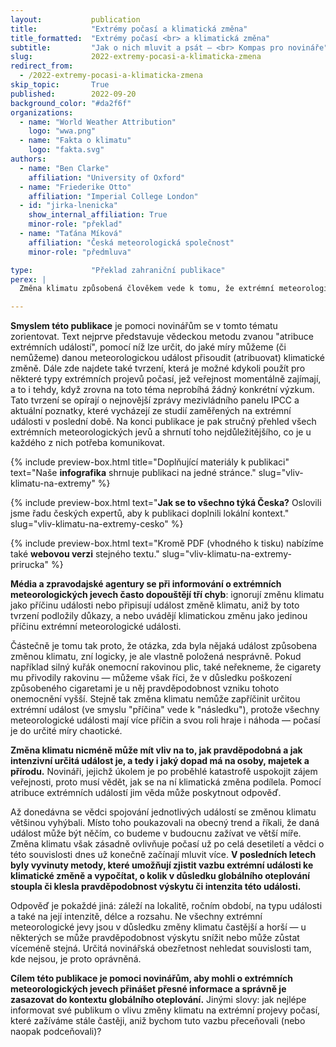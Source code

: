 ```yaml
---
layout:           publication
title:            "Extrémy počasí a klimatická změna"
title_formatted:  "Extrémy počasí <br> a klimatická změna"
subtitle:         "Jak o nich mluvit a psát — <br> Kompas pro novináře"
slug:             2022-extremy-pocasi-a-klimaticka-zmena
redirect_from:
  - /2022-extremy-pocasi-a-klimaticka-zmena
skip_topic:       True
published:        2022-09-20
background_color: "#da2f6f"
organizations:
  - name: "World Weather Attribution"
    logo: "wwa.png"
  - name: "Fakta o klimatu"
    logo: "fakta.svg"
authors:
  - name: "Ben Clarke"
    affiliation: "University of Oxford"
  - name: "Friederike Otto"
    affiliation: "Imperial College London"
  - id: "jirka-lnenicka"
    show_internal_affiliation: True
    minor-role: "překlad"
  - name: "Taťána Míková"
    affiliation: "Česká meteorologická společnost"
    minor-role: "předmluva"

type:             "Překlad zahraniční publikace"
perex: |
  Změna klimatu způsobená člověkem vede k tomu, že extrémní meteorologické události jako vlny veder, silné přívalové deště, bouře či období sucha jsou v mnoha oblastech světa stále častější a intenzivnější. To ovšem neznamená, že pravděpodobnost výskytu stoupá u všech extrémních událostí — a navíc se v některých částech světa změny projevují více, jinde méně. V každém případě mají tyto události často významné dopady na společnost: ztráta úrody či zemědělské půdy, zničení majetku, vážné narušení ekonomiky, ztráty na životech apod. Když k něčemu takovému dojde, veřejnost se zpravidla začne ptát po příčinách. A stále častěji se objevuje otázka: "Byla tato událost způsobena změnou klimatu?".

---
```


**Smyslem této publikace** je pomoci novinářům se v tomto tématu zorientovat. Text nejprve představuje vědeckou metodu zvanou "atribuce extrémních událostí", pomocí níž lze určit, do jaké míry můžeme (či nemůžeme) danou meteorologickou událost přisoudit (atribuovat) klimatické změně. Dále zde najdete také tvrzení, která je možné kdykoli použít pro některé typy extrémních projevů počasí, jež veřejnost momentálně zajímají, a to i tehdy, když zrovna na toto téma neprobíhá žádný konkrétní výzkum. Tato tvrzení se opírají o nejnovější zprávy mezivládního panelu IPCC a aktuální poznatky, které vycházejí ze studií zaměřených na extrémní události v poslední době. Na konci publikace je pak stručný přehled všech extrémních meteorologických jevů a shrnutí toho nejdůležitějšího, co je u každého z nich potřeba komunikovat.

{% include preview-box.html
    title="Doplňující materiály k publikaci"
    text="Naše **infografika** shrnuje publikaci na jedné stránce."
    slug="vliv-klimatu-na-extremy"
%}

{% include preview-box.html
    text="**Jak se to všechno týká Česka?** Oslovili jsme řadu českých expertů, aby k publikaci doplnili lokální kontext."
    slug="vliv-klimatu-na-extremy-cesko"
%}

{% include preview-box.html
    text="Kromě PDF (vhodného k tisku) nabízíme také **webovou verzi** stejného textu."
    slug="vliv-klimatu-na-extremy-prirucka"
%}

**Média a zpravodajské agentury se při informování o extrémních meteorologických jevech často dopouštějí tří chyb**: ignorují změnu klimatu jako příčinu události nebo připisují událost změně klimatu, aniž by toto tvrzení podložily důkazy, a nebo uvádějí klimatickou změnu jako jedinou příčinu extrémní meteorologické události.

Částečně je tomu tak proto, že otázka, zda byla nějaká událost způsobena změnou klimatu, zní logicky, je ale vlastně položená nesprávně. Pokud například silný kuřák onemocní rakovinou plic, také neřekneme, že cigarety mu přivodily rakovinu — můžeme však říci, že v důsledku poškození způsobeného cigaretami je u něj pravděpodobnost vzniku tohoto onemocnění vyšší. Stejně tak změna klimatu nemůže zapříčinit určitou extrémní událost (ve smyslu "příčina" vede k "následku"), protože všechny meteorologické události mají více příčin a svou roli hraje i náhoda — počasí je do určité míry chaotické.

**Změna klimatu nicméně může mít vliv na to, jak pravděpodobná a jak intenzivní určitá událost je, a tedy i jaký dopad má na osoby, majetek a přírodu.** Novináři, jejichž úkolem je po proběhlé katastrofě uspokojit zájem veřejnosti, proto musí vědět, jak se na ní klimatická změna podílela. Pomocí atribuce extrémních událostí jim věda může poskytnout odpověď.

Až donedávna se vědci spojování jednotlivých událostí se změnou klimatu většinou vyhýbali. Místo toho poukazovali na obecný trend a říkali, že daná událost může být něčím, co budeme v budoucnu zažívat ve větší míře. Změna klimatu však zásadně ovlivňuje počasí už po celá desetiletí a vědci o této souvislosti dnes už konečně začínají mluvit více. **V posledních letech byly vyvinuty metody, které umožňují zjistit vazbu extrémní události ke klimatické změně a vypočítat, o kolik v důsledku globálního oteplování stoupla či klesla pravděpodobnost výskytu či intenzita této události.**

Odpověď je pokaždé jiná: záleží na lokalitě, ročním období, na typu události a také na její intenzitě, délce a rozsahu. Ne všechny extrémní meteorologické jevy jsou v důsledku změny klimatu častější a horší — u některých se může pravděpodobnost výskytu snížit nebo může zůstat víceméně stejná. Určitá novinářská obezřetnost nehledat souvislosti tam, kde nejsou, je proto oprávněná.

**Cílem této publikace je pomoci novinářům, aby mohli o extrémních meteorologických jevech přinášet přesné informace a správně je zasazovat do kontextu globálního oteplování.** Jinými slovy: jak nejlépe informovat své publikum o vlivu změny klimatu na extrémní projevy počasí, které zažíváme stále častěji, aniž bychom tuto vazbu přeceňovali (nebo naopak podceňovali)?

